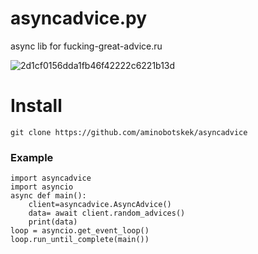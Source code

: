 # asyncadvice.py

async lib for fucking-great-advice.ru

![2d1cf0156dda1fb46f42222c6221b13d](https://github.com/aminobotskek/fucking_great_advice/assets/94906343/ef03bd1e-cdac-44a3-a66e-bc5a33e519c7)

# Install
```
git clone https://github.com/aminobotskek/asyncadvice
```

### Example
```python3
import asyncadvice
import asyncio
async def main():
	client=asyncadvice.AsyncAdvice()
	data= await client.random_advices()
	print(data)
loop = asyncio.get_event_loop()
loop.run_until_complete(main())
```
